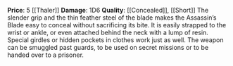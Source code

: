 **Price**: 5 [[Thaler]]
**Damage**: 1D6
**Quality**: [[Concealed]], [[Short]]
The slender grip and the thin feather steel of the blade makes the Assassin’s Blade easy to conceal without sacrificing its bite. It is easily strapped to the wrist or ankle, or even attached behind the neck with a lump of resin. Special girdles or hidden pockets in clothes work just as well. The weapon can be smuggled past guards, to be used on secret missions or to be handed over to a prisoner.